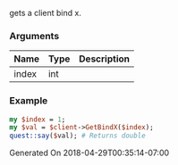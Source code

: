 gets a client bind x.
### Arguments
**Name**|**Type**|**Description**
:---|:---|:---
index|int|

### Example

```perl
my $index = 1;
my $val = $client->GetBindX($index);
quest::say($val); # Returns double
```


Generated On 2018-04-29T00:35:14-07:00